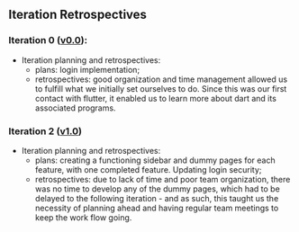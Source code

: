 ## Iteration Retrospectives

### Iteration 0 ([v0.0](https://github.com/LEIC-ES-2021-22/2LEIC15T1/releases/tag/v0.0)):

* Iteration planning and retrospectives: 
  * plans: login implementation;
  * retrospectives: good organization and time management allowed us to fulfill what we initially set ourselves to do. Since this was our first contact with flutter, it enabled us to learn more about dart and its associated programs.

### Iteration 2 ([v1.0](https://github.com/LEIC-ES-2021-22/2LEIC15T1/releases/tag/v1.0))

* Iteration planning and retrospectives: 
  * plans: creating a functioning sidebar and dummy pages for each feature, with one completed feature. Updating login security;
  * retrospectives: due to lack of time and poor team organization, there was no time to develop any of the dummy pages, which had to be delayed to the following iteration - and as such, this taught us the necessity of planning ahead and having regular team meetings to keep the work flow going.
